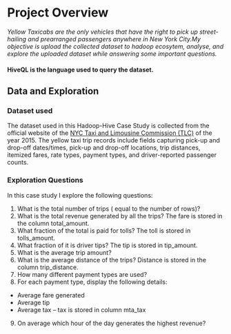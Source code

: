 # Project Overview

*Yellow Taxicabs are the only vehicles that have the right to pick up street-hailing and prearranged passengers anywhere in New York City.My objective is upload the collected dataset to hadoop ecosytem, analyse, and explore the uploaded dataset while answering some important questions.*
 
#### HiveQL is the language used to query the dataset. 
 
## Data and Exploration

### Dataset used <br />

The dataset used in this Hadoop-Hive Case Study is collected from the official website of the [NYC Taxi and Limousine Commission (TLC)](https://www1.nyc.gov/site/tlc/about/tlc-trip-record-data.page) of the year 2015. The yellow taxi trip records include fields capturing pick-up and drop-off dates/times, pick-up and drop-off locations, trip distances, itemized fares, rate types, payment types, and driver-reported passenger counts.

### Exploration Questions <br />
 
In this case study I explore the following questions:
 
1. What is the total number of trips ( equal to the number of rows)?
2. What is the total revenue generated by all the trips? The fare is stored in the column total_amount.
3. What fraction of the total is paid for tolls? The toll is stored in tolls_amount.
4. What fraction of it is driver tips? The tip is stored in tip_amount.
5. What is the average trip amount?
6. What is the average distance of the trips? Distance is stored in the column trip_distance.
7. How many different payment types are used?
8. For each payment type, display the following details:
- Average fare generated
- Average tip
- Average tax – tax is stored in column mta_tax
9. On average which hour of the day generates the highest revenue?
 
 
 
 
 
 
 
 
 
